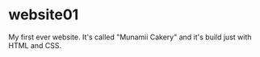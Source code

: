 # website01
My first ever website. It's called "Munamii Cakery" and it's build just with HTML and CSS.
